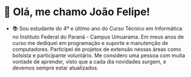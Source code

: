 # 👋 Olá, me chamo João Felipe!

- 📚 Sou estudante do 4º e último ano do Curso Técnico em Informática no Instituto Federal do Paraná - Campus Umuarama. Em meus anos de curso me dediquei em programação e suporte e manutenção de computadores. Participei de projetos de extensão nessas áreas como bolsista e participante voluntário. Me considero uma pessoa com muita vontade de aprender, visto que a cada dia novidades surgem, e devemos sempre estar atualizados.
